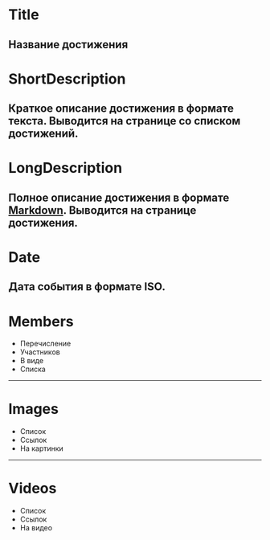 # Title
Название достижения
---
# ShortDescription
Краткое описание достижения в формате текста. Выводится на странице со списком достижений.
---
# LongDescription
Полное описание достижения в формате [Markdown](https://docs.github.com/en/get-started/writing-on-github/getting-started-with-writing-and-formatting-on-github/basic-writing-and-formatting-syntax). Выводится на странице достижения.
---
# Date
Дата события в формате ISO.
---
# Members
* Перечисление
* Участников
* В виде
* Списка
---
# Images
* Список
* Ссылок
* На картинки
---
# Videos
* Список
* Ссылок
* На видео